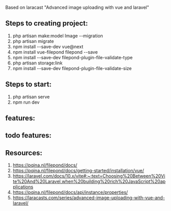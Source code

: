 Based on laracast "Advanced image uploading with vue and laravel"

## Steps to creating project:
1. php artisan make:model Image --migration 
2. php artisan migrate
3. npm install --save-dev vue@next
4. npm install vue-filepond filepond --save
5. npm install --save-dev filepond-plugin-file-validate-type
6. php artisan storage:link
7. npm install --save-dev filepond-plugin-file-validate-size

## Steps to start:
1. php artisan serve
2. npm run dev

## features:

## todo features:

## Resources:
1. https://pqina.nl/filepond/docs/
2. https://pqina.nl/filepond/docs/getting-started/installation/vue/
3. https://laravel.com/docs/10.x/vite#:~:text=Choosing%20Between%20Vite%20And%20Laravel,when%20building%20rich%20JavaScript%20applications
4. https://pqina.nl/filepond/docs/api/instance/properties/
5. https://laracasts.com/series/advanced-image-uploading-with-vue-and-laravel/
